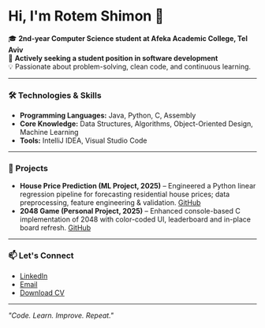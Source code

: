 # Hi, I'm Rotem Shimon 👋

🎓 **2nd-year Computer Science student at Afeka Academic College, Tel Aviv**  
💼 **Actively seeking a student position in software development**  
💡 Passionate about problem-solving, clean code, and continuous learning.

---

### 🛠️ Technologies & Skills
- **Programming Languages:** Java, Python, C, Assembly  
- **Core Knowledge:** Data Structures, Algorithms, Object-Oriented Design, Machine Learning  
- **Tools:** IntelliJ IDEA, Visual Studio Code  

---

### 📂 Projects
- **House Price Prediction (ML Project, 2025)** – Engineered a Python linear regression pipeline for forecasting residential house prices; data preprocessing, feature engineering & validation. [GitHub](https://github.com/Rotem-Shimon/house-prices-prediction)  
- **2048 Game (Personal Project, 2025)** – Enhanced console-based C implementation of 2048 with color-coded UI, leaderboard and in-place board refresh. [GitHub](https://github.com/Rotem-Shimon/2048-game)  

---

### 📫 Let's Connect
- [LinkedIn](https://www.linkedin.com/in/rotem-shimon/)  
- [Email](mailto:rotem11shimon@gmail.com)  
- [Download CV](https://github.com/Rotem-Shimon/Rotem-Shimon/blob/main/resume.pdf)  

---

*"Code. Learn. Improve. Repeat."*  
